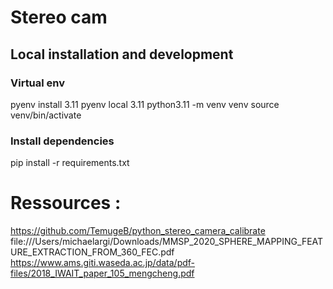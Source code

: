 # Stereo cam

## Local installation and development

### Virtual env

pyenv install 3.11
pyenv local 3.11
python3.11 -m venv venv
source venv/bin/activate

### Install dependencies

pip install -r requirements.txt

# Ressources :
https://github.com/TemugeB/python_stereo_camera_calibrate
file:///Users/michaelargi/Downloads/MMSP_2020_SPHERE_MAPPING_FEATURE_EXTRACTION_FROM_360_FEC.pdf
https://www.ams.giti.waseda.ac.jp/data/pdf-files/2018_IWAIT_paper_105_mengcheng.pdf

